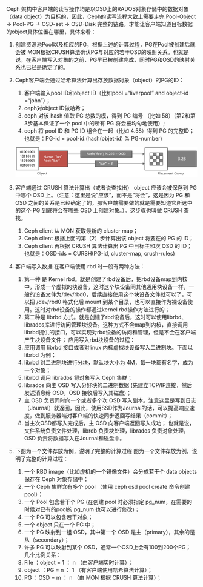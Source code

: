 Ceph 架构中客户端的读写操作均是以OSD上的RADOS对象存储中的数据对象（data object）为目标的，因此，Ceph的读写流程大致上需要走完 Pool-Object → Pool-PG → OSD-set → OSD-Disk 完整的链路，才能让客户端知道目标数据的object具体位置在哪里，具体来看：

1. 创建资源池Pool以及相应的PG，根据上述的计算过程，PG在Pool被创建后就会被 MON根据CRUSH算法确认PG与对应的若干OSD的映射关系。也就是说，在客户端写入对象的之前，PG早已被创建完成，同时PG和OSD的映射关系也已经是确定了的。
2. Ceph客户端会通过哈希算法计算出存放数据对象（object）的PG的ID：
   1. 客户端输入pool ID和object ID（比如pool =“liverpool” and object-id =“john”）；
   2. ceph对object ID做哈希；
   3. ceph 对该 hash 值取 PG 总数的模，得到 PG 编号 （比如 58）（第2和第3步基本保证了一个 pool 中的所有 PG 将会被均匀地使用）;
   4. ceph 将  pool ID 和 PG ID 组合在一起（比如 4.58）得到 PG 的完整ID； 也就是：PG-id = pool-id.\(hash\(objet-id\) % PG-number\)

   ![](/assets/io_mapping_1.png)
3. 客户端通过 CRUSH 算法计算出（或者说查找出） object 应该会被保存到 PG 中哪个 OSD 上。（注意：这里是说”应该“，而不是”将会“，这是因为 PG 和 OSD 之间的关系是已经确定了的，那客户端需要做的就是需要知道它所选中的这个 PG 到底将会在哪些 OSD 上创建对象。）。这步骤也叫做 CRUSH 查找。
   1. Ceph client 从 MON 获取最新的 cluster map；
   2. Ceph client 根据上面的第（2）步计算出该 object 将要在的 PG 的 ID；
   3. Ceph client 再根据 CRUSH 算法计算出 PG 中目标主和次 OSD 的 ID；
   也就是：OSD-ids = CURSH(PG-id, cluster-map, crush-rules)

4. 客户端写入数据
   在客户端使用 rbd 时一般有两种方法：
   1. 第一种 是 Kernel rbd。就是创建了rbd设备后，把rbd设备map到内核中，形成一个虚拟的块设备，这时这个块设备同其他通用块设备一样，一般的设备文件为/dev/rbd0，后续直接使用这个块设备文件就可以了，可以把 /dev/rbd0 格式化后 mount 到某个目录，也可以直接作为裸设备使用。这时对rbd设备的操作都通过kernel rbd操作方法进行的；
   2. 第二种是 librbd 方式。就是创建了rbd设备后，这时可以使用librbd、librados库进行访问管理块设备。这种方式不会map到内核，直接调用librbd提供的接口，可以实现对rbd设备的访问和管理，但是不会在客户端产生块设备文件；
应用写入rbd块设备的过程：
   1. 应用调用 librbd 接口或者对linux 内核虚拟块设备写入二进制块。下面以 librbd 为例；
   2. librbd 对二进制块进行分块，默认块大小为 4M，每一块都有名字，成为一个对象；
   3. librbd 调用 librados 将对象写入 Ceph 集群；
   4. librados 向主 OSD 写入分好块的二进制数据 (先建立TCP/IP连接，然后发送消息给 OSD，OSD 接收后写入其磁盘)；
   5. 主 OSD 负责同时向一个或者多个次 OSD 写入副本。注意这里是写到日志（Journal）就返回，因此，使用SSD作为Journal的话，可以提高响应速度，做到服务器端对客户端的快速同步返回写结果（commit）；
   6. 当主次OSD都写入完成后，主 OSD 向客户端返回写入成功；
   也就是说，文件系统负责文件处理，librdb 负责块处理，librados 负责对象处理，OSD 负责将数据写入在Journal和磁盘中。

5. 下图为一个文件存放为例，说明了完整的计算过程
   图为一个文件存放为例，说明了完整的计算过程：
   1. 一个 RBD image（比如虚机的一个镜像文件）会分成若干个 data objects 保存在 Ceph 对象存储中；
   2. 一个 Ceph 集群含有多个 pool （使用 ceph osd pool create 命令创建pool）；
   3. 一个 Pool 包含若干个 PG (在创建 pool 时必须指定 pg_num，在需要的时候对已有的pool的 pg_num 也可以进行修改)；
   4. 一个 PG 可以包含若干对象；
   5. 一个 object 只在一个 PG 中；
   6. 一个 PG 映射到一组 OSD，其中第一个 OSD 是主（primary），其余的是从（secondary）；
   7. 许多 PG 可以映射到某个 OSD，通常一个OSD上会有100到200个PG；
   几个比例关系：
   1. File ：object = 1 ： n （由客户端实时计算）；
   2. object ：PG = n ： 1 （有客户端使用哈希算法计算）；
   3. PG ：OSD = m ： n （由 MON 根据 CRUSH 算法计算）；

